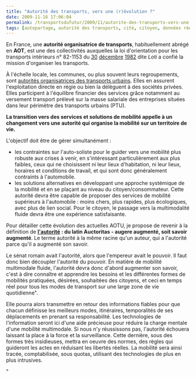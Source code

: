 ```yaml
---
title: "Autorité des transports, vers une (r)évolution ?"
date: 2009-11-16 17:06:04
permalink: /transportsdufutur/2009/11/autorite-des-transports-vers-une-revolution.html
tags: [autopartage, autorité des transports, cité, citoyen, données réelles, Infrastructure, internet, internet des objets, logistique, multimodes, partage de données, péage urbain, Plateforme d'idées, Précarité, qualité de l'air, roadpricing, Service de mobilité, TIC, Véhicule]
---
```


<p>En France, une <strong>autorité organisatrice de transports</strong>, habituellement abrégé en <strong>AOT</strong>, est une des collectivités auxquelles la loi d'orientation pour les transports intérieurs n° 82-1153 du <a href="http://www.typepad.com/wiki/30_decembre" title="30 décembre">30</a> <a href="http://www.typepad.com/wiki/Decembre" title="Décembre">décembre</a> <a href="http://www.typepad.com/wiki/1982" title="1982">1982</a> dite <em>Loti</em> a confié la mission d'organiser les transports.</p> <p>À l'échelle locale, les communes, ou plus souvent leurs regroupements, sont <a href="http://www.typepad.com/wiki/Autorite_organisatrice_de_transport_urbain" title="Autorité organisatrice de transport urbain">autorités organisatrices des transports urbains</a>. Elles en assurent l'exploitation directe en régie ou bien la délèguent à des sociétés privées. Elles participent à l'équilibre financier des services grâce notamment au versement transport prélevé sur la masse salariale des entreprises situées dans leur périmètre des transports urbains (PTU).</p> <p><strong>La transition vers des services et solutions de mobilité appelle à un changement vers une autorité qui organise la mobilité sur un territoire de vie.</strong> </p> <p></p>   <!--more-->  <p>L'objectif doit être de gérer simultanément :</p> <ul> <li> <div>les contraintes sur l'auto-soliste pour le guider vers une mobilité plus robuste aux crises à venir, en s'intéressant particulièrement aux plus faibles, ceux qui ne choisissent ni leur lieux d'habitation, ni leur lieux, horaires et conditions de travail, et qui sont donc généralement contraints à l'automobile.</div> <li> <div>les solutions alternatives en développant une approche systémique de la mobilité et en se plaçant au niveau du citoyen/consommateur. Cette autorité devra être capable de proposer des services de mobilité supérieurs à l'automobile : moins chers, plus rapides, plus écologiques, avec plus de lien social. Pour le citoyen, le passage vers la multimodalité fluide devra être une expérience satisfaisante. </div></li> </li> </ul> <span> <p>Pour détailler cette évolution des actuelles AOTU, je propose de revenir à la définition de <strong><a href="http://www.publicsenat.fr/vod/conversation-d-avenirs/l-autorite/56583" title="émission conversation d'avenir">l'autorité</a> : du latin Auctoritas - augere augmenté, soit savoir augmenté</strong>. Le terme autorité à la même racine qu'un auteur, qui a l'autorité parce qu'il a augmenté son savoir.</p> <p>Le sénat romain avait l'autorité, alors que l'empereur avait le pouvoir. Il faut donc bien découpler l'autorité du pouvoir. En matière de mobilité multimodale fluide, l'autorité devra donc d'abord augmenter son savoir, c'est à dire connaître et apprendre les besoins et les différentes formes de mobilités pratiquées, désirées, souhaitées des citoyens, et ceci en temps réel pour tous les modes de transport sur une large zone de vie quotidienne".</p> <p>Elle pourra alors transmettre en retour des informations fiables pour que chacun définisse les meilleurs modes, itinéraires, temporalités de ses déplacements en prenant sa responsabilité. Les technologies de l'information seront ici d'une aide précieuse pour réduire la charge mentale d'une mobilité multimodale. Si nous n'y réussissons pas, l'autorité échouera laissant la place à la force et la surveillance. Cette dernière, sous des formes très insidieuses, mettra en oeuvre des normes, des règles qui guideront les actes en réduisant les libertés réelles. La mobilité sera ainsi tracée, comptabilisée, sous quotas, utilisant des technologies de plus en plus intrusives. <br /></p></span>"
